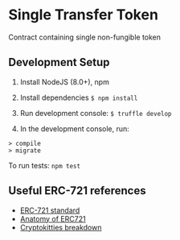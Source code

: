 # Single Transfer Token
Contract containing single non-fungible token

## Development Setup
1. Install NodeJS (8.0+), npm

2. Install dependencies
`$ npm install`

3. Run development console:
`$ truffle develop`

4. In the development console, run:
```
> compile
> migrate
```

To run tests:
`npm test`

## Useful ERC-721 references
- [ERC-721 standard](https://github.com/ethereum/eips/issues/721)
- [Anatomy of ERC721](https://medium.com/crypto-currently/the-anatomy-of-erc721-e9db77abfc24)
- [Cryptokitties breakdown](https://medium.com/loom-network/how-to-code-your-own-cryptokitties-style-game-on-ethereum-7c8ac86a4eb3)
